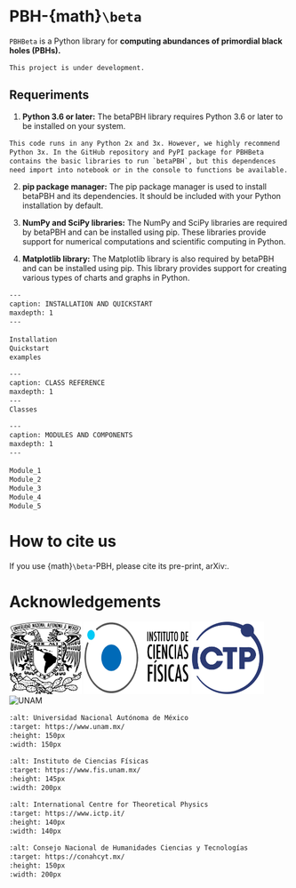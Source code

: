 # PBH-{math}`\beta`

`PBHBeta` is a Python library for **computing abundances of primordial black holes 
(PBHs).** 


```{warning}
This project is under development.
```

## Requeriments

1. **Python 3.6 or later:** The betaPBH library requires Python 3.6 or later to be installed on your system.

```{note}
This code runs in any Python 2x and 3x. However, we highly recommend Python 3x. In the GitHub repository and PyPI package for PBHBeta contains the basic libraries to run `betaPBH`, but this dependences need import into notebook or in the console to functions be available.
```

2. **pip package manager:** The pip package manager is used to install betaPBH and its dependencies. It should be included with your Python installation by default.

3. **NumPy and SciPy libraries:** The NumPy and SciPy libraries are required by betaPBH and can be installed using pip. These libraries provide support for numerical computations and scientific computing in Python.

4. **Matplotlib library:** The Matplotlib library is also required by betaPBH and can be installed using pip. This library provides support for creating various types of charts and graphs in Python.


```{toctree}
---
caption: INSTALLATION AND QUICKSTART
maxdepth: 1
---

Installation
Quickstart
examples
```

```{toctree}
---
caption: CLASS REFERENCE
maxdepth: 1 
---
Classes
```

```{toctree}
---
caption: MODULES AND COMPONENTS
maxdepth: 1
---

Module_1
Module_2
Module_3
Module_4
Module_5
```


# How to cite us

If you use {math}`\beta`-PBH, please cite its pre-print, arXiv:.


# Acknowledgements

<img src="img/UNAM.png" target="https://www.unam.mx/" alt="UNAM" height="130px" width="130px" class="bg-primary">
<img src="img/ICF.png" target=(https://www.unam.mx/) alt="UNAM" height="130px" width="190px" class="bg-primary">
<img src="img/ICTP.svg" target=https://www.unam.mx/ alt="UNAM" height="130px" width="130px" class="bg-primary">
<img src="img/CONAHCYT.png" target="https://www.unam.mx/" alt="UNAM" height="130px" width="190px" class="bg-primary">



```{figure} img/UNAM.png
:alt: Universidad Nacional Autónoma de México
:target: https://www.unam.mx/
:height: 150px
:width: 150px
```

```{figure} img/ICF.png
:alt: Instituto de Ciencias Físicas
:target: https://www.fis.unam.mx/
:height: 145px
:width: 200px
```

```{figure} img/ICTP.svg
:alt: International Centre for Theoretical Physics
:target: https://www.ictp.it/
:height: 140px
:width: 140px
```

```{figure} img/CONAHCYT.svg
:alt: Consejo Nacional de Humanidades Ciencias y Tecnologías
:target: https://conahcyt.mx/
:height: 150px
:width: 200px
```
